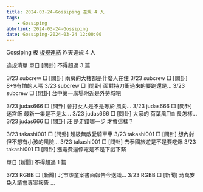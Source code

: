 ```yaml
---
title: 2024-03-24-Gossiping 違規 4 人
tags:
    - Gossiping
abbrlink: 2024-03-24-Gossiping
date: Gossiping-2024-03-24 12:00:00
---
```

Gossiping 板 [板規連結](https://www.ptt.cc/bbs/Gossiping/M.1637425085.A.07D.html)
昨天違規 4 人
<!-- more -->

違規清單
單日 [問卦] 不得超過 3 篇

3/23 subcrew □ [問卦] 兩房的大樓都是什麼人在住
3/23 subcrew □ [問卦] 8+9有怕的人嗎
3/23 subcrew □ [問卦] 面對持刀衝過來的要跑還是…
3/23 subcrew □ [問卦] 台中第一廣場附近是外勞城吧

3/23 judas666 □ [問卦] 會打女人是不是等於 風向…
3/23 judas666 □ [問卦] 迷宮飯 最新一集是不是太…
3/23 judas666 □ [問卦] 大家的 荷葉風T恤 長怎樣…
3/23 judas666 □ [問卦] 汪 是走錯哪一步 才會這樣？

3/23 takashi001 □ [問卦] 超級無敵愛騎車車
3/23 takashi001 □ [問卦] 想內射但不想有小孩的風險…
3/23 takashi001 □ [問卦] 去泰國旅遊是不是要吃爆
3/23 takashi001 □ [問卦] 漲電費還停電是不是下戲下緊

單日 [新聞] 不得超過 1 篇

3/23 RGBB □ [新聞] 北市虐童案書面報告今送議…
3/23 RGBB □ [新聞] 蔣萬安免入議會專案報告 …